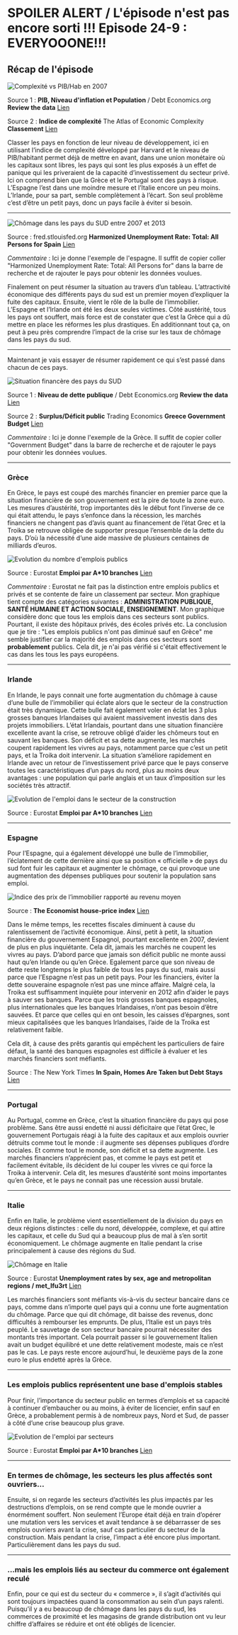 # SPOILER ALERT / L'épisode n'est pas encore sorti !!! Episode 24-9 : EVERYOOONE!!!

## Récap de l'épisode

![Complexité vs PIB/Hab en 2007](./images/Tableau_Complexité_vs_PIBhab.png "Complexité vs PIB/Hab en 2007")

Source 1 : **PIB, Niveau d'inflation et Population** / Debt Economics.org **Review the data** [Lien](http://debt-economics.org/review-data.php)

Source 2 : **Indice de complexité** The Atlas of Economic Complexity **Classement** [Lien](http://atlas.cid.harvard.edu/rankings)


Classer les pays en fonction de leur niveau de développement, ici en utilisant l’indice de complexité développé par Harvard et le niveau de PIB/habitant permet déjà de mettre en avant, dans une union monétaire où les capitaux sont libres, les pays qui sont les plus exposés à un effet de panique qui les priveraient de la capacité d’investissement du secteur privé. Ici on comprend bien que la Grèce et le Portugal sont des pays à risque. L’Espagne l’est dans une moindre mesure et l’Italie encore un peu moins. L’Irlande, pour sa part, semble complètement à l’écart. Son seul problème c’est d’être un petit pays, donc un pays facile à éviter si besoin.

---

![Chômage dans les pays du SUD entre 2007 et 2013](./images/Graph_Chômage_SUD_plus_Raison_Majeure.png "Chômage dans les pays du SUD entre 2007 et 2013")

Source : fred.stlouisfed.org **Harmonized Unemployment Rate: Total: All Persons for Spain** [Lien](https://fred.stlouisfed.org/series/LRHUTTTTESM156S)

*Commentaire* : Ici je donne l'exemple de l'espagne. Il suffit de copier coller "Harmonized Unemployment Rate: Total: All Persons for" dans la barre de recherche et de rajouter le pays pour obtenir les données voulues.

Finalement on peut résumer la situation au travers d’un tableau. L’attractivité économique des différents pays du sud est un premier moyen d’expliquer la fuite des capitaux. Ensuite, vient le rôle de la bulle de l’immobilier. L’Espagne et l’Irlande ont été les deux seules victimes. Côté austérité, tous les pays ont souffert, mais force est de constater que c’est la Grèce qui a dû mettre en place les réformes les plus drastiques. En additionnant tout ça, on peut à peu près comprendre l’impact de la crise sur les taux de chômage dans les pays du sud.

---

Maintenant je vais essayer de résumer rapidement ce qui s’est passé dans chacun de ces pays.

![Situation financère des pays du SUD](./images/Tableau_Situation_Financière_des_pays_du_sud.png "Situation financère des pays du SUD")

Source 1 : **Niveau de dette publique** / Debt Economics.org **Review the data** [Lien](http://debt-economics.org/review-data.php)

Source 2 : **Surplus/Déficit public** Trading Economics **Greece Government Budget** [Lien](https://tradingeconomics.com/greece/government-budget)

*Commentaire* : Ici je donne l'exemple de la Grèce. Il suffit de copier coller "Government Budget" dans la barre de recherche et de rajouter le pays pour obtenir les données voulues.

---

### Grèce ###

En Grèce, le pays est coupé des marchés financier en premier parce que la situation financière de son gouvernement est la pire de toute la zone euro. Les mesures d’austérité, trop importantes dès le début font l’inverse de ce qui était attendu, le pays s’enfonce dans la récession, les marchés financiers ne changent pas d’avis quant au financement de l’état Grec et la Troika se retrouve obligée de supporter presque l’ensemble de la dette du pays. D’où la nécessité d’une aide massive de plusieurs centaines de milliards d’euros.

![Evolution du nombre d'emplois publics](./images/Graph_Emplois_publics_dans_les_pays_du_sud.png "Evolution du nombre d'emplois publics")

Source : Eurostat **Emploi par A*10 branches** [Lien](http://ec.europa.eu/eurostat/web/products-datasets/product?code=nama_10_a10_e)

*Commentaire* : Eurostat ne fait pas la distinction entre emplois publics et privés et se contente de faire un classement par secteur. Mon graphique tient compte des catégories suivantes : **ADMINISTRATION PUBLIQUE, SANTÉ HUMAINE ET ACTION SOCIALE, ENSEIGNEMENT**. Mon graphique considère donc que tous les emplois dans ces secteurs sont publics. Pourtant, il existe des hôpitaux privés, des écoles privés etc. La conclusion que je tire : "Les emplois publics n'ont pas diminué sauf en Grèce" me semble justifier car la majorité des emplois dans ces secteurs sont **probablement** publics. Cela dit, je n'ai pas vérifié si c'était effectivement le cas dans les tous les pays européens.

---

### Irlande ###

En Irlande, le pays connait une forte augmentation du chômage à cause d’une bulle de l’immobilier qui éclate alors que le secteur de la construction était très dynamique. Cette bulle fait également voler en éclat les 3 plus grosses banques Irlandaises qui avaient massivement investis dans des projets immobiliers. L’état Irlandais, pourtant dans une situation financière excellente avant la crise, se retrouve obligé d’aider les chômeurs tout en sauvant les banques. Son déficit et sa dette augmente, les marchés coupent rapidement les vivres au pays, notamment parce que c’est un petit pays, et la Troika doit intervenir. La situation s’améliore rapidement en Irlande avec un retour de l’investissement privé parce que le pays conserve toutes les caractéristiques d’un pays du nord, plus au moins deux avantages : une population qui parle anglais et un taux d’imposition sur les sociétés très attractif.

![Evolution de l'emploi dans le secteur de la construction](./images/Tableau_Chômage_construction.png "Evolution de l'emploi dans le secteur de la construction")

Source : Eurostat **Emploi par A*10 branches** [Lien](http://ec.europa.eu/eurostat/web/products-datasets/product?code=nama_10_a10_e)

---

### Espagne ###

Pour l’Espagne, qui a également développé une bulle de l’immobilier, l’éclatement de cette dernière ainsi que sa position « officielle » de pays du sud font fuir les capitaux et augmenter le chômage, ce qui provoque une augmentation des dépenses publiques pour soutenir la population sans emploi.

![Indice des prix de l’immobilier rapporté au revenu moyen](./images/Graph_Indice_Immobilier_Europe.png "Indice des prix de l’immobilier rapporté au revenu moyen")

Source : **The Economist house-price index** [Lien](https://infographics.economist.com/2017/HPI/index.html)

Dans le même temps, les recettes fiscales diminuent à cause du ralentissement de l’activité économique. Ainsi, petit à petit, la situation financière du gouvernement Espagnol, pourtant excellente en 2007, devient de plus en plus inquiétante. Cela dit, jamais les marchés ne coupent les vivres au pays. D’abord parce que jamais son déficit public ne monte aussi haut qu’en Irlande ou qu’en Grèce. Egalement parce que son niveau de dette reste longtemps le plus faible de tous les pays du sud, mais aussi parce que l’Espagne n’est pas un petit pays. Pour les financiers, éviter la dette souveraine espagnole n’est pas une mince affaire. Malgré cela, la Troika est suffisamment inquiète pour intervenir en 2012 afin d’aider le pays à sauver ses banques. Parce que les trois grosses banques espagnoles, plus internationales que les banques Irlandaises, n’ont pas besoin d’être sauvées. Et parce que celles qui en ont besoin, les caisses d’épargnes, sont mieux capitalisées que les banques Irlandaises, l’aide de la Troika est relativement faible.

Cela dit, à cause des prêts garantis qui empêchent les particuliers de faire défaut, la santé des banques espagnoles est difficile à évaluer et les marchés financiers sont méfiants.

Source : The New York Times **In Spain, Homes Are Taken but Debt Stays** [Lien](https://www.nytimes.com/2010/10/28/world/europe/28spain.html)

---

### Portugal ###

Au Portugal, comme en Grèce, c’est la situation financière du pays qui pose problème. Sans être aussi endetté ni aussi déficitaire que l’état Grec, le gouvernement Portugais réagi à la fuite des capitaux et aux emplois ouvrier détruits comme tout le monde : il augmente ses dépenses publiques d’ordre sociales. Et comme tout le monde, son déficit et sa dette augmente. Les marchés financiers n’apprécient pas, et comme le pays est petit et facilement évitable, ils décident de lui couper les vivres ce qui force la Troika à intervenir. Cela dit, les mesures d’austérité sont moins importantes qu’en Grèce, et le pays ne connait pas une récession aussi brutale.

---

### Italie ###

Enfin en Italie, le problème vient essentiellement de la division du pays en deux régions distinctes : celle du nord, développée, complexe, et qui attire les capitaux, et celle du Sud qui a beaucoup plus de mal à s’en sortit économiquement. Le chômage augmente en Italie pendant la crise principalement à cause des régions du Sud.

![Chômage en Italie](./images/Graph_Chômage_en_italie.png "Chômage en Italie")

Source : Eurostat **Unemployment rates by sex, age and metropolitan regions / met_lfu3rt** [Lien](http://appsso.eurostat.ec.europa.eu/nui/submitViewTableAction.do)

Les marchés financiers sont méfiants vis-à-vis du secteur bancaire dans ce pays, comme dans n’importe quel pays qui a connu une forte augmentation du chômage. Parce que qui dit chômage, dit baisse des revenus, donc difficultés à rembourser les emprunts. De plus, l’Italie est un pays très peuplé. Le sauvetage de son secteur bancaire pourrait nécessiter des montants très important. Cela pourrait passer si le gouvernement Italien avait un budget équilibré et une dette relativement modeste, mais ce n’est pas le cas. Le pays reste encore aujourd’hui, le deuxième pays de la zone euro le plus endetté après la Grèce.

---

### Les emplois publics représentent une base d'emplois stables ###

Pour finir, l’importance du secteur public en termes d’emplois et sa capacité à continuer d’embaucher ou au moins, à éviter de licencier, enfin sauf en Grèce, a probablement permis à de nombreux pays, Nord et Sud, de passer à côté d’une crise beaucoup plus grave.

![Evolution de l'emploi par secteurs](./images/Tableau_évolution_de_l_emploi_par_secteur_2000_2013.png "Evolution de l'emploi par secteurs")

Source : Eurostat **Emploi par A*10 branches** [Lien](http://ec.europa.eu/eurostat/web/products-datasets/product?code=nama_10_a10_e)

---

### En termes de chômage, les secteurs les plus affectés sont ouvriers... ###

Ensuite, si on regarde les secteurs d’activités les plus impactés par les destructions d’emplois, on se rend compte que le monde ouvrier a énormément souffert. Non seulement l’Europe était déjà en train d’opérer une mutation vers les services et avait tendance à se débarrasser de ses emplois ouvriers avant la crise, sauf cas particulier du secteur de la construction. Mais pendant la crise, l’impact a été encore plus important. Particulièrement dans les pays du sud.

---

### ...mais les emplois liés au secteur du commerce ont également reculé ###

Enfin, pour ce qui est du secteur du « commerce », il s’agit d’activités qui sont toujours impactées quand la consommation au sein d’un pays ralenti. Puisqu’il y a eu beaucoup de chômage dans les pays du sud, les commerces de proximité et les magasins de grande distribution ont vu leur chiffre d’affaires se réduire et ont été obligés de licencier.



